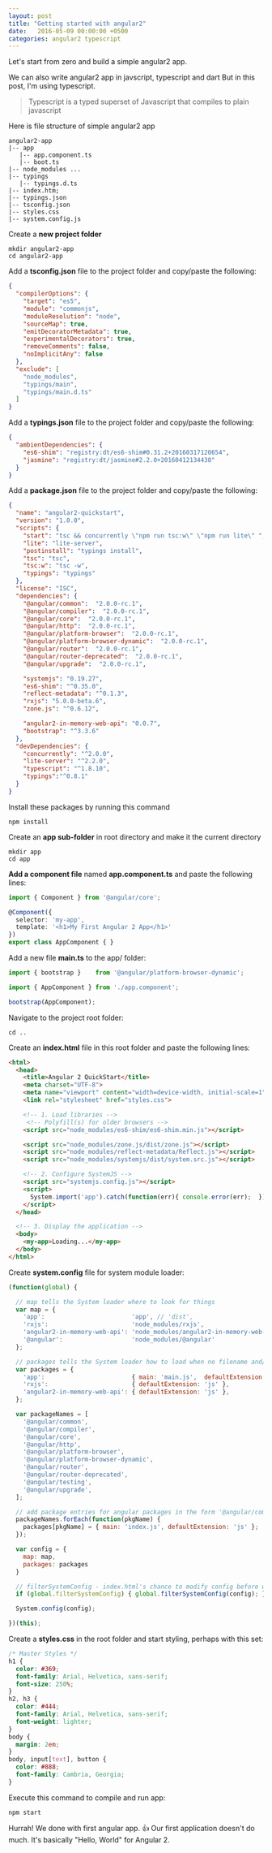```yaml
---
layout: post
title: "Getting started with angular2"
date:   2016-05-09 00:00:00 +0500
categories: angular2 typescript
---
```


Let's start from zero and build a simple angular2 app.

We can also write angular2 app in javscript, typescript and dart
But in this post, I'm using typescript.

>Typescript is a typed superset of Javascript that compiles to plain javascript

Here is file structure of simple angular2 app

	angular2-app
	|-- app
	   |-- app.component.ts
	   |-- boot.ts
	|-- node_modules ...
	|-- typings
	   |-- typings.d.ts
	|-- index.htm;
	|-- typings.json
	|-- tsconfig.json
	|-- styles.css
	|-- system.config.js

Create a **new project folder**
	
	mkdir angular2-app
	cd angular2-app

Add a **tsconfig.json** file to the project folder and copy/paste the following:

```json
{
  "compilerOptions": {
    "target": "es5",
    "module": "commonjs",
    "moduleResolution": "node",
    "sourceMap": true,
    "emitDecoratorMetadata": true,
    "experimentalDecorators": true,
    "removeComments": false,
    "noImplicitAny": false
  },
  "exclude": [
    "node_modules",
    "typings/main",
    "typings/main.d.ts"
  ]
}
```

Add a **typings.json** file to the project folder and copy/paste the following:
```json
{
  "ambientDependencies": {
    "es6-shim": "registry:dt/es6-shim#0.31.2+20160317120654",
    "jasmine": "registry:dt/jasmine#2.2.0+20160412134438"
  }
}
```

Add a **package.json** file to the project folder and copy/paste the following:

```json
{
  "name": "angular2-quickstart",
  "version": "1.0.0",
  "scripts": {
    "start": "tsc && concurrently \"npm run tsc:w\" \"npm run lite\" ",
    "lite": "lite-server",
    "postinstall": "typings install",
    "tsc": "tsc",
    "tsc:w": "tsc -w",
    "typings": "typings"
  },
  "license": "ISC",
  "dependencies": {
    "@angular/common":  "2.0.0-rc.1",
    "@angular/compiler":  "2.0.0-rc.1",
    "@angular/core":  "2.0.0-rc.1",
    "@angular/http":  "2.0.0-rc.1",
    "@angular/platform-browser":  "2.0.0-rc.1",
    "@angular/platform-browser-dynamic":  "2.0.0-rc.1",
    "@angular/router":  "2.0.0-rc.1",
    "@angular/router-deprecated":  "2.0.0-rc.1",
    "@angular/upgrade":  "2.0.0-rc.1",

    "systemjs": "0.19.27",
    "es6-shim": "^0.35.0",
    "reflect-metadata": "^0.1.3",
    "rxjs": "5.0.0-beta.6",
    "zone.js": "^0.6.12",

    "angular2-in-memory-web-api": "0.0.7",
    "bootstrap": "^3.3.6"
  },
  "devDependencies": {
    "concurrently": "^2.0.0",
    "lite-server": "^2.2.0",
    "typescript": "^1.8.10",
    "typings":"^0.8.1"
  }
}
```

Install these packages by running this command
	
	npm install

Create an **app sub-folder** in root directory and make it the current directory

	mkdir app
	cd app

**Add a component file** named **app.component.ts** and paste the following lines:

```typescript
import { Component } from '@angular/core';

@Component({
  selector: 'my-app',
  template: '<h1>My First Angular 2 App</h1>'
})
export class AppComponent { }
```

Add a new file **main.ts** to the app/ folder:

```typescript
import { bootstrap }    from '@angular/platform-browser-dynamic';

import { AppComponent } from './app.component';

bootstrap(AppComponent);
```

Navigate to the project root folder:

	cd ..

Create an **index.html** file in this root folder and paste the following lines:

```html
<html>
  <head>
    <title>Angular 2 QuickStart</title>
    <meta charset="UTF-8">
    <meta name="viewport" content="width=device-width, initial-scale=1">
    <link rel="stylesheet" href="styles.css">

    <!-- 1. Load libraries -->
     <!-- Polyfill(s) for older browsers -->
    <script src="node_modules/es6-shim/es6-shim.min.js"></script>

    <script src="node_modules/zone.js/dist/zone.js"></script>
    <script src="node_modules/reflect-metadata/Reflect.js"></script>
    <script src="node_modules/systemjs/dist/system.src.js"></script>

    <!-- 2. Configure SystemJS -->
    <script src="systemjs.config.js"></script>
    <script>
      System.import('app').catch(function(err){ console.error(err);  });
    </script>
  </head>

  <!-- 3. Display the application -->
  <body>
    <my-app>Loading...</my-app>
  </body>
</html>
```

Create **system.config** file for system module loader:

```js
(function(global) {

  // map tells the System loader where to look for things
  var map = {
    'app':                        'app', // 'dist',
    'rxjs':                       'node_modules/rxjs',
    'angular2-in-memory-web-api': 'node_modules/angular2-in-memory-web-api',
    '@angular':                   'node_modules/@angular'
  };

  // packages tells the System loader how to load when no filename and/or no extension
  var packages = {
    'app':                        { main: 'main.js',  defaultExtension: 'js' },
    'rxjs':                       { defaultExtension: 'js' },
    'angular2-in-memory-web-api': { defaultExtension: 'js' },
  };

  var packageNames = [
    '@angular/common',
    '@angular/compiler',
    '@angular/core',
    '@angular/http',
    '@angular/platform-browser',
    '@angular/platform-browser-dynamic',
    '@angular/router',
    '@angular/router-deprecated',
    '@angular/testing',
    '@angular/upgrade',
  ];

  // add package entries for angular packages in the form '@angular/common': { main: 'index.js', defaultExtension: 'js' }
  packageNames.forEach(function(pkgName) {
    packages[pkgName] = { main: 'index.js', defaultExtension: 'js' };
  });

  var config = {
    map: map,
    packages: packages
  }

  // filterSystemConfig - index.html's chance to modify config before we register it.
  if (global.filterSystemConfig) { global.filterSystemConfig(config); }

  System.config(config);

})(this);
```

Create a **styles.css** in the root folder and start styling, perhaps with this set:

```css
/* Master Styles */
h1 {
  color: #369; 
  font-family: Arial, Helvetica, sans-serif;   
  font-size: 250%;
}
h2, h3 { 
  color: #444;
  font-family: Arial, Helvetica, sans-serif;   
  font-weight: lighter;
}
body { 
  margin: 2em; 
}
body, input[text], button { 
  color: #888; 
  font-family: Cambria, Georgia; 
}
```

Execute this command to compile and run app:
	
	npm start

Hurrah! We done with first angular app. :+1:
Our first application doesn't do much. It's basically "Hello, World" for Angular 2.
